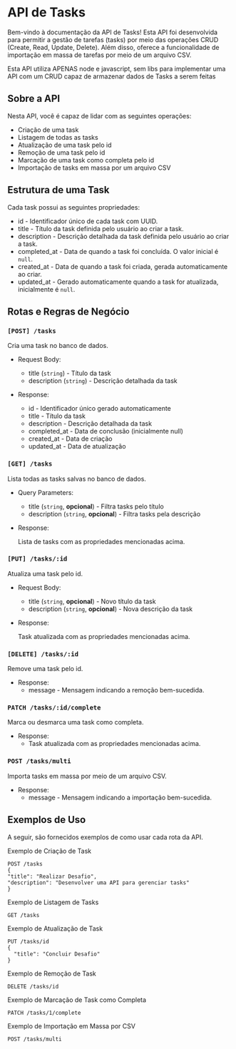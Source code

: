 # API de Tasks

Bem-vindo à documentação da API de Tasks! Esta API foi desenvolvida para permitir a gestão de tarefas (tasks) por meio das operações CRUD (Create, Read, Update, Delete). Além disso, oferece a funcionalidade de importação em massa de tarefas por meio de um arquivo CSV.

Esta API utiliza APENAS node e javascript, sem libs para implementar uma API com um CRUD capaz de armazenar dados de Tasks a serem feitas

## Sobre a API

Nesta API, você é capaz de lidar com as seguintes operações:

- Criação de uma task
- Listagem de todas as tasks
- Atualização de uma task pelo id
- Remoção de uma task pelo id
- Marcação de uma task como completa pelo id
- Importação de tasks em massa por um arquivo CSV

## Estrutura de uma Task

Cada task possui as seguintes propriedades:

- id - Identificador único de cada task com UUID.
- title - Título da task definida pelo usuário ao criar a task.
- description - Descrição detalhada da task definida pelo usuário ao criar a task.
- completed_at - Data de quando a task foi concluída. O valor inicial é `null`.
- created_at - Data de quando a task foi criada, gerada automaticamente ao criar.
- updated_at - Gerado automaticamente quando a task for atualizada, inicialmente é `null`.

## Rotas e Regras de Negócio

### `[POST] /tasks`

Cria uma task no banco de dados.

- Request Body:

  - title (`string`) - Título da task
  - description (`string`) - Descrição detalhada da task

- Response:

  - id - Identificador único gerado automaticamente
  - title - Título da task
  - description - Descrição detalhada da task
  - completed_at - Data de conclusão (inicialmente null)
  - created_at - Data de criação
  - updated_at - Data de atualização

### `[GET] /tasks`

Lista todas as tasks salvas no banco de dados.

- Query Parameters:

  - title (`string`, **opcional**) - Filtra tasks pelo título
  - description (`string`, **opcional**) - Filtra tasks pela descrição

- Response:

  Lista de tasks com as propriedades mencionadas acima.

### `[PUT] /tasks/:id`

Atualiza uma task pelo id.

- Request Body:

  - title (`string`, **opcional**) - Novo título da task
  - description (`string`, **opcional**) - Nova descrição da task

- Response:

  Task atualizada com as propriedades mencionadas acima.

### `[DELETE] /tasks/:id`

Remove uma task pelo id.

- Response:
  - message - Mensagem indicando a remoção bem-sucedida.

### `PATCH /tasks/:id/complete`

Marca ou desmarca uma task como completa.

- Response:
  - Task atualizada com as propriedades mencionadas acima.

### `POST /tasks/multi`

Importa tasks em massa por meio de um arquivo CSV.

- Response:
  - message - Mensagem indicando a importação bem-sucedida.

## Exemplos de Uso

A seguir, são fornecidos exemplos de como usar cada rota da API.

Exemplo de Criação de Task

```
POST /tasks
{
"title": "Realizar Desafio",
"description": "Desenvolver uma API para gerenciar tasks"
}
```

Exemplo de Listagem de Tasks

```
GET /tasks
```

Exemplo de Atualização de Task

```
PUT /tasks/id
{
  "title": "Concluir Desafio"
}
```

Exemplo de Remoção de Task

```
DELETE /tasks/id
```

Exemplo de Marcação de Task como Completa

```
PATCH /tasks/1/complete
```

Exemplo de Importação em Massa por CSV

```
POST /tasks/multi
```
